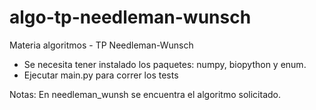 # algo-tp-needleman-wunsch
Materia algoritmos - TP Needleman-Wunsch 

- Se necesita tener instalado los paquetes: numpy, biopython y enum. 
- Ejecutar main.py para correr los tests


Notas: En needleman_wunsh se encuentra el algoritmo solicitado.
